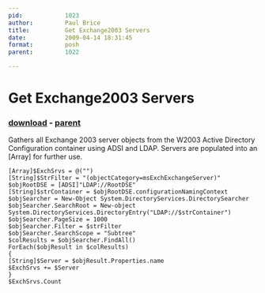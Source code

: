 ```yaml
---
pid:            1023
author:         Paul Brice
title:          Get Exchange2003 Servers
date:           2009-04-14 18:31:45
format:         posh
parent:         1022

---
```


# Get Exchange2003 Servers

### [download](//scripts/1023.ps1) - [parent](//scripts/1022.md)

Gathers all Exchange 2003 server objects from the W2003 Active Directory Configuration container using ADSI and LDAP.
Servers are populated into an [Array] for further use.

```posh
[Array]$ExchSrvs = @("")
[String]$StrFilter = "(objectCategory=msExchExchangeServer)"
$objRootDSE = [ADSI]"LDAP://RootDSE"
[String]$strContainer = $objRootDSE.configurationNamingContext
$objSearcher = New-Object System.DirectoryServices.DirectorySearcher
$objSearcher.SearchRoot = New-object System.DirectoryServices.DirectoryEntry("LDAP://$strContainer")
$objSearcher.PageSize = 1000
$objSearcher.Filter = $strFilter
$objSearcher.SearchScope = "Subtree"
$colResults = $objSearcher.FindAll()
ForEach($objResult in $colResults)
{
[String]$Server = $objResult.Properties.name
$ExchSrvs += $Server
}
$ExchSrvs.Count
```

